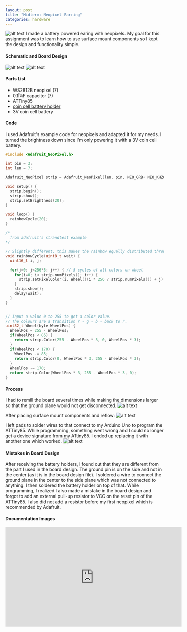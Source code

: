 ```yaml
---
layout: post
title: "Midterm: Neopixel Earring"
categories: hardware
---
```


![alt text](/images/homemadehardware/midterm/earring_final.jpg)
I made a battery powered earing with neopixels. My goal for this assignment was to learn how to use surface mount components so I kept the design and functionality simple.

#### Schematic and Board Design ####
![alt text](/images/homemadehardware/midterm/neopixel_earring_sch.png)
![alt text](/images/homemadehardware/midterm/neopixel_earring_brd.png)

#### Parts List ####
* WS2812B neopixel (7)
* 0.1Î¼F capacitor (7)
* ATTiny85
* [coin cell battery holder](https://www.amazon.com/gp/product/B01J5FY2GI/ref=oh_aui_detailpage_o01_s00?ie=UTF8&psc=1)
* 3V coin cell battery

#### Code ####
I used Adafruit's example code for neopixels and adapted it for my needs. I turned the brightness down since I'm only powering it with a 3V coin cell battery.

```c++
#include <Adafruit_NeoPixel.h>

int pin = 3;
int len = 7;

Adafruit_NeoPixel strip = Adafruit_NeoPixel(len, pin, NEO_GRB+ NEO_KHZ800);

void setup() {
  strip.begin();
  strip.show();
  strip.setBrightness(20);
}

void loop() {
  rainbowCycle(20);
}

/*
  from adafruit's strandtest example
*/

// Slightly different, this makes the rainbow equally distributed throughout
void rainbowCycle(uint8_t wait) {
  uint16_t i, j;

  for(j=0; j<256*5; j++) { // 5 cycles of all colors on wheel
    for(i=0; i< strip.numPixels(); i++) {
      strip.setPixelColor(i, Wheel(((i * 256 / strip.numPixels()) + j) & 255));
    }
    strip.show();
    delay(wait);
  }
}


// Input a value 0 to 255 to get a color value.
// The colours are a transition r - g - b - back to r.
uint32_t Wheel(byte WheelPos) {
  WheelPos = 255 - WheelPos;
  if(WheelPos < 85) {
    return strip.Color(255 - WheelPos * 3, 0, WheelPos * 3);
  }
  if(WheelPos < 170) {
    WheelPos -= 85;
    return strip.Color(0, WheelPos * 3, 255 - WheelPos * 3);
  }
  WheelPos -= 170;
  return strip.Color(WheelPos * 3, 255 - WheelPos * 3, 0);
}
```

#### Process ####
I had to remill the board several times while making the dimensions larger so that the ground plane would not get disconnected.
![alt text](/images/homemadehardware/midterm/millprocess.jpg)

After placing surface mount components and reflow:
![alt text](/images/homemadehardware/midterm/smc.jpg)

I left pads to solder wires to that connect to my Arduino Uno to program the ATTiny85. While programming, something went wrong and I could no longer get a device signature from my ATtiny85. I ended up replacing it with another one which worked.
![alt text](/images/homemadehardware/midterm/programming.jpg)

#### Mistakes in Board Design ####
After receiving the battery holders, I found out that they are different from the part I used in the board design. The ground pin is on the side and not in the center (as it is in the board design file). I soldered a wire to connect the ground plane in the center to the side plane which was not connected to anything. I then soldered the battery holder on top of that.
While programming, I realized I also made a mistake in the board design and forgot to add an external pull-up resistor to VCC on the reset pin of the ATTiny85. I also did not add a resistor before my first neopixel which is recommended by Adafruit.

#### Documentation Images ####
<iframe width="560" height="315" src="https://www.youtube.com/embed/rnmWxoutTYg" frameborder="0" allowfullscreen></iframe>
